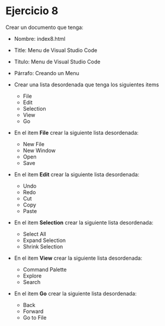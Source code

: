 # Ejercicio 8

Crear un documento que tenga:
* Nombre: index8.html
* Title:
Menu de Visual Studio Code
* Título:
Menu de Visual Studio Code
* Párrafo:
Creando un Menu
* Crear una lista desordenada que tenga los siguientes items
  * File
  * Edit
  * Selection
  * View
  * Go

* En el item **File** crear la siguiente lista desordenada:
  * New File
  * New Window
  * Open
  * Save

* En el item **Edit** crear la siguiente lista desordenada:
  * Undo
  * Redo
  * Cut
  * Copy
  * Paste

* En el item **Selection** crear la siguiente lista desordenada:
  * Select All
  * Expand Selection
  * Shrink Selection

* En el item **View** crear la siguiente lista desordenada:
  * Command Palette
  * Explore
  * Search

* En el item **Go** crear la siguiente lista desordenada:
  * Back
  * Forward
  * Go to File